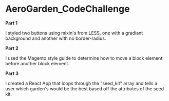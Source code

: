 # AeroGarden_CodeChallenge

**Part 1** 

I styled two buttons using mixin's from LESS, one with a gradiant background and another with no border-radius.

**Part 2**

I used the Magento style guide to determine how to move a block element before another block element.

**Part 3**

I created a React App that loops through the "seed_kit" array and tells a user which garden's would be the best based off the attributes of the seed kit. 
